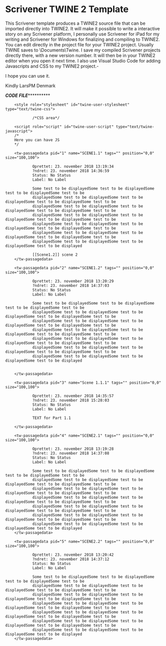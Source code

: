 # Scrivener TWINE 2 Template


This Scrivener template produces a TWINE2 source file that can be imported directly into TWINE2. It will make it possible to write a interactive story on any Scrivener platform, I personally use Scrivener for iPad for my writing and Scrivener for Windows for finalizing and compiling to TWINE2. 
You can edit directly in the project file for your TWINE2 project. Usually TWINE saves to \Documents\Twine\. I save my compiled Scrivener projects directly there, with a new version number. It will then be in your TWINE2 editor when you open it next time. I also use Visual Studio Code for adding Javascripts and CSS to my TWINE2 project.- 

I hope you can use it. 

Kindly
LarsPM
Denmark

***************************************CODE FILE*************************************************


<tw-storydata name="Twine Template V2" startnode="0" creator="Twine" creator-version="2.2.1" ifid="025675AE-55C7-4841-8346-F81057838E01"
        zoom="1" format="Harlowe" format-version="2.1.0" options="" hidden>



        <style role="stylesheet" id="twine-user-stylesheet" type="text/twine-css">

                /*CSS area*/



</style>



        <script role="script" id="twine-user-script" type="text/twine-javascript">
        /*  
        Here you can have JS
        */


</script>

        <tw-passagedata pid="1" name="SCENE1.1" tags="" position="0,0" size="100,100">

                Oprettet: 23. november 2018 13:19:34
                ?ndret: 23. november 2018 14:36:59
                Status: No Status
                Label: No Label

                Some test to be displayedSome test to be displayedSome test to be displayedSome test to be
                displayedSome test to be displayedSome test to be displayedSome test to be displayedSome test to be
                displayedSome test to be displayedSome test to be displayedSome test to be displayedSome test to be
                displayedSome test to be displayedSome test to be displayedSome test to be displayedSome test to be
                displayedSome test to be displayedSome test to be displayedSome test to be displayedSome test to be
                displayedSome test to be displayedSome test to be displayedSome test to be displayedSome test to be
                displayedSome test to be displayedSome test to be displayedSome test to be displayed

                [[Scene1.2]] scene 2
        </tw-passagedata>

        <tw-passagedata pid="2" name="SCENE1.2" tags="" position="0,0" size="100,100">

                Oprettet: 23. november 2018 13:20:29
                ?ndret: 23. november 2018 14:37:03
                Status: No Status
                Label: No Label

                Some test to be displayedSome test to be displayedSome test to be displayedSome test to be
                displayedSome test to be displayedSome test to be displayedSome test to be displayedSome test to be
                displayedSome test to be displayedSome test to be displayedSome test to be displayedSome test to be
                displayedSome test to be displayedSome test to be displayedSome test to be displayedSome test to be
                displayedSome test to be displayedSome test to be displayedSome test to be displayedSome test to be
                displayedSome test to be displayedSome test to be displayedSome test to be displayedSome test to be
                displayedSome test to be displayedSome test to be displayedSome test to be displayed


        </tw-passagedata>

        <tw-passagedata pid="3" name="Scene 1.1.1" tags="" position="0,0" size="100,100">

                Oprettet: 23. november 2018 14:35:57
                ?ndret: 23. november 2018 15:28:03
                Status: No Status
                Label: No Label

                TEXT for Part 1.1

        </tw-passagedata>

        <tw-passagedata pid="4" name="SCENE2.1" tags="" position="0,0" size="100,100">

                Oprettet: 23. november 2018 13:19:28
                ?ndret: 23. november 2018 14:37:08
                Status: No Status
                Label: No Label

                Some test to be displayedSome test to be displayedSome test to be displayedSome test to be
                displayedSome test to be displayedSome test to be displayedSome test to be displayedSome test to be
                displayedSome test to be displayedSome test to be displayedSome test to be displayedSome test to be
                displayedSome test to be displayedSome test to be displayedSome test to be displayedSome test to be
                displayedSome test to be displayedSome test to be displayedSome test to be displayedSome test to be
                displayedSome test to be displayedSome test to be displayedSome test to be displayedSome test to be
                displayedSome test to be displayedSome test to be displayedSome test to be displayed
        </tw-passagedata>

        <tw-passagedata pid="5" name="SCENE2.2" tags="" position="0,0" size="100,100">

                Oprettet: 23. november 2018 13:20:42
                ?ndret: 23. november 2018 14:37:12
                Status: No Status
                Label: No Label

                Some test to be displayedSome test to be displayedSome test to be displayedSome test to be
                displayedSome test to be displayedSome test to be displayedSome test to be displayedSome test to be
                displayedSome test to be displayedSome test to be displayedSome test to be displayedSome test to be
                displayedSome test to be displayedSome test to be displayedSome test to be displayedSome test to be
                displayedSome test to be displayedSome test to be displayedSome test to be displayedSome test to be
                displayedSome test to be displayedSome test to be displayedSome test to be displayedSome test to be
                displayedSome test to be displayedSome test to be displayedSome test to be displayed
        </tw-passagedata>